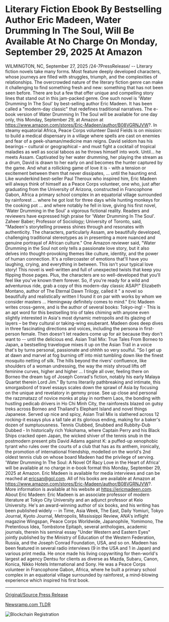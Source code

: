 # Literary Fiction Ebook By Bestselling Author Eric Madeen, Water Drumming In The Soul, Will Be Available At No Charge On Monday, September 29, 2025 At Amazon

WILMINGTON, NC, September 27, 2025 /24-7PressRelease/ -- Literary fiction novels take many forms. Most feature deeply developed characters, whose journeys are filled with struggles, triumph, and the complexities of relationships. The overcrowded nature of the literary fiction genre can make it challenging to find something fresh and new: something that has not been seen before. There are but a few that offer unique and compelling story lines that stand out in this jam-packed genre. One such novel is 'Water Drumming In The Soul' by best-selling author Eric Madeen. It has been called a "modern-day classic" that redefines traditional narratives. The e-book version of Water Drumming In The Soul will be available for one day only, this Monday, September 29, at Amazon at https://www.amazon.com/stores/Eric-Madeen/author/B08VGRNJVW?.  In steamy equatorial Africa, Peace Corps volunteer David Fields is on mission: to build a medical dispensary in a village where spells are cast on enemies and fear of a geek-shaman/medicine man reigns. David seldom has his bearings – cultural or geographical – and must fight a cocktail of tropical maladies as well as social taboos as he throws himself into work. Until... he meets Assam. Captivated by her water drumming, her playing the stream as a drum, David is drawn to her early on and becomes the hunter captured by the game. And what a rollicking game of love it is - with a tension or excitement between them that never dissipates, … until the haunting end.  Like wunderkind best-seller Paul Theroux who inspired him, Eric Madeen will always think of himself as a Peace Corps volunteer, one who, just after graduating from the University of Arizona, constructed in Francophone Gabon, Africa a primary school complex in an equatorial village surrounded by rainforest … where he got lost for three days while hunting monkeys for the cooking pot … and where notably he fell in love, giving his first novel, 'Water Drumming in the Soul' a vigorous fictional reality.  Readers and reviewers have expressed high praise for 'Water Drumming In The Soul'. Zaheer Baber; Professor of Sociology; University of Toronto, said, "Madeen's storytelling prowess shines through and resonates with authenticity. The characters, particularly Assam, are beautifully developed, challenging traditional stereotypes as in presenting a more nuanced and genuine portrayal of African culture."  One Amazon reviewer said, "Water Drumming in the Soul not only tells a passionate love story, but it also delves into thought-provoking themes like culture, identity, and the power of human connection. It's a rollercoaster of emotions that'll have you laughing, crying, and everything in between. This isn't your typical love story! This novel is well-written and full of unexpected twists that keep you flipping those pages. Plus, the characters are so well-developed that you'll feel like you've known them forever. So, if you're ready for a wild and adventurous ride, grab a copy of this modern-day classic ASAP!"  Elizabeth Montano, author of The Eternal Dawn Trilogy, called it " a novel so beautifully and realistically written I found it on par with works by whom we consider masters … Hemingway definitely comes to mind."  Eric Madeen writes cross-genre, and is the author of several books:  Tokyo-ing! - This is an apt word for this bestselling trio of tales chiming with anyone even slightly interested in Asia's most dynamic metropolis and its glazing of layers – be they cultural or taking-wing exuberant. Madeen does deep dives in three fascinating directions and voices, including the persona in first-person female. Then doesn't let readers come up for air because they don't want to -- until the delicious end.  Asian Trail Mix: True Tales From Borneo to Japan, a bestselling travelogue mixes it up on the Asian Trail in a voice that's by turns personal, passionate and ohhhh so very soulful. "So I get up at dawn and marvel at fog burning off into mist tumbling down like the finest mosquito netting of silk. The hills beyond the rivers' confluence, like shoulders of a woman undressing, the way the misty shroud lifts off feminine curves, higher and higher ... I tingle all over, feeling there on Borneo the dream tug of Joseph Conrad's fiction, notably his early Malaya Quartet therein Lord Jim." By turns literarily pathbreaking and intimate, this smorgasbord of travel essays scales down the sprawl of Asia by focusing on the unique and revelatory in gemmy prose. See up close and personal the razzmatazz of novice monks at play in northern Laos, the bonding with hustling pedicab drivers in Ho Chi Minh City, the rainforests blazed on gutsy treks across Borneo and Thailand's Elephant Island and novel things Japanese. Served up nice and spicy, Asian Trail Mix is slathered across 12 rocking-it essays plus a tall tale at its glorious ending, making for a baker's dozen of sumptuousness.  Tennis Clubbed, Snubbed and Rubbity-Dub Dubbed - In historically rich Yokohama, where Captain Perry and his Black Ships cracked open Japan, the wicked shiver of the tennis snub in the postmodern present pits David Adams against K: a puffed-up xenophobic tyrant who rules over the courts of a club that has as its anthem, ironically, the promotion of international friendship, modelled on the world's 2nd oldest tennis club on whose board Madeen had the privilege of serving.  'Water Drumming In The Soul: A Novel Of Racy Love in the Heart of Africa' will be available at no charge in e-book format this Monday, September 29, 2025 at Amazon.  Eric Madeen is available for media interviews and can be reached at ericsan@gol.com. All of his books are available at Amazon at https://www.amazon.com/stores/Eric-Madeen/author/B08VGRNJVW?. More information is available at his website at https://ericmadeen.com.  About Eric Madeen:  Eric Madeen is an associate professor of modern literature at Tokyo City University and an adjunct professor at Keio University. He's an award-winning author of six books, and his writing has been published widely -- in Time, Asia Week, The East, Daily Yomiuri, Tokyo Journal, Kyoto Journal, Metropolis, Mississippi Review, ANA's inflight magazine Wingspan, Peace Corps Worldwide, Japanophile, Yomimono, The Pretentious Idea, Tombstone Epitaph, several anthologies, academic journals, therein his seminal essay "Under Western and Eastern Eyes" jointly published by the Ministry of Education of the Western Federation, Russia, and the Joseph Conrad Foundation, USA, and so on.  Madeen has been featured in several radio interviews (9 in the USA and 1 in Japan) and various print media. He once made his living copywriting for then-world's largest ad agency Dentsu for clients as diverse as Mazda, Subaru, Canon, Konica, Nikko Hotels International and Sony.  He was a Peace Corps volunteer in Francophone Gabon, Africa, where he built a primary school complex in an equatorial village surrounded by rainforest, a mind-blowing experience which inspired his first book. 

---

[Original/Source Press Release](https://www.24-7pressrelease.com/press-release/527176/literary-fiction-ebook-by-bestselling-author-eric-madeen-water-drumming-in-the-soul-will-be-available-at-no-charge-on-monday-september-29-2025-at-amazon)
                    

[Newsramp.com TLDR](https://newsramp.com/curated-news/eric-madeen-s-water-drumming-in-the-soul-free-e-book-for-one-day/1452e52ffbc6d24e17f1c2729b5c27f4) 

 

 



![Blockchain Registration](https://cdn.newsramp.app/24-7PressRelease/qrcode/259/27/jokewR9D.webp)